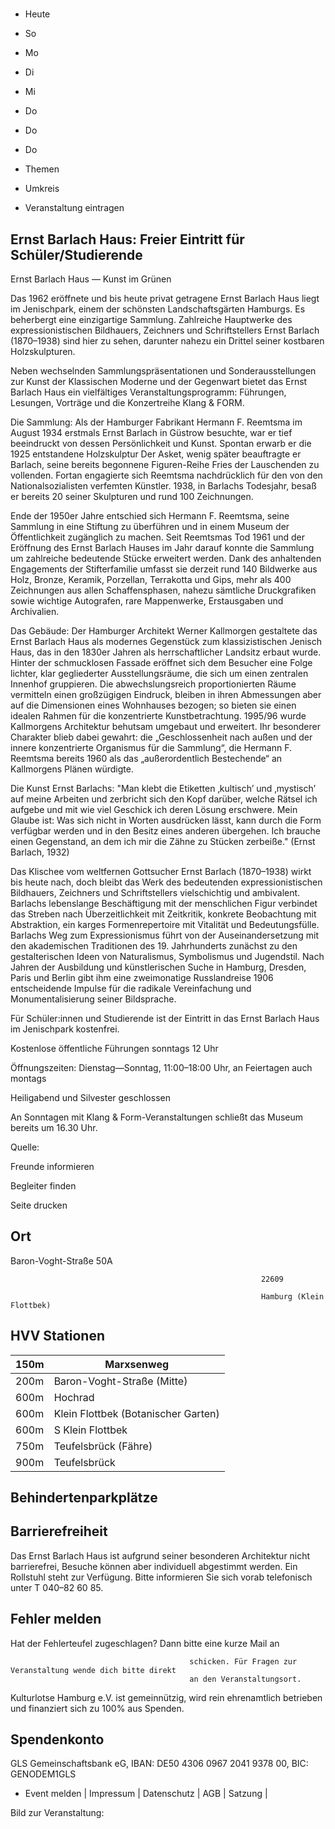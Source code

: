 # 

- Heute
- So
- Mo
- Di
- Mi
- Do
- Do
- Do

- Themen
- Umkreis

- Veranstaltung eintragen

## Ernst Barlach Haus: Freier Eintritt für Schüler/Studierende

<!-- image -->

Ernst Barlach Haus — Kunst im Grünen

Das 1962 eröffnete und bis heute privat getragene Ernst Barlach Haus liegt im Jenischpark, einem der schönsten Landschaftsgärten Hamburgs. Es beherbergt eine einzigartige Sammlung. Zahlreiche Hauptwerke des expressionistischen Bildhauers, Zeichners und Schriftstellers Ernst Barlach (1870–1938) sind hier zu sehen, darunter nahezu ein Drittel seiner kostbaren Holzskulpturen.

Neben wechselnden Sammlungspräsentationen und Sonderausstellungen zur Kunst der Klassischen Moderne und der Gegenwart bietet das Ernst Barlach Haus ein vielfältiges Veranstaltungsprogramm: Führungen, Lesungen, Vorträge und die Konzertreihe Klang &amp; FORM.

Die Sammlung: 
Als der Hamburger Fabrikant Hermann F. Reemtsma im August 1934 erstmals Ernst Barlach in Güstrow besuchte, war er tief beeindruckt von dessen Persönlichkeit und Kunst. Spontan erwarb er die 1925 entstandene Holzskulptur Der Asket, wenig später beauftragte er Barlach, seine bereits begonnene Figuren-Reihe Fries der Lauschenden zu vollenden. Fortan engagierte sich Reemtsma nachdrücklich für den von den Nationalsozialisten verfemten Künstler. 1938, in Barlachs Todesjahr, besaß er bereits 20 seiner Skulpturen und rund 100 Zeichnungen.

Ende der 1950er Jahre entschied sich Hermann F. Reemtsma, seine Sammlung in eine Stiftung zu überführen und in einem Museum der Öffentlichkeit zugänglich zu machen. Seit Reemtsmas Tod 1961 und der Eröffnung des Ernst Barlach Hauses im Jahr darauf konnte die Sammlung um zahlreiche bedeutende Stücke erweitert werden. Dank des anhaltenden Engagements der Stifterfamilie umfasst sie derzeit rund 140 Bildwerke aus Holz, Bronze, Keramik, Porzellan, Terrakotta und Gips, mehr als 400 Zeichnungen aus allen Schaffensphasen, nahezu sämtliche Druckgrafiken sowie wichtige Autografen, rare Mappenwerke, Erstausgaben und Archivalien. 

Das Gebäude: Der Hamburger Architekt Werner Kallmorgen gestaltete das Ernst Barlach Haus als modernes Gegenstück zum klassizistischen Jenisch Haus, das in den 1830er Jahren als herrschaftlicher Landsitz erbaut wurde. Hinter der schmucklosen Fassade eröffnet sich dem Besucher eine Folge lichter, klar gegliederter Ausstellungsräume, die sich um einen zentralen Innenhof gruppieren. Die abwechslungsreich proportionierten Räume vermitteln einen großzügigen Eindruck, bleiben in ihren Abmessungen aber auf die Dimensionen eines Wohnhauses bezogen; so bieten sie einen idealen Rahmen für die konzentrierte Kunstbetrachtung. 1995/96 wurde Kallmorgens Architektur behutsam umgebaut und erweitert. Ihr besonderer Charakter blieb dabei gewahrt: die „Geschlossenheit nach außen und der innere konzentrierte Organismus für die Sammlung“, die Hermann F. Reemtsma bereits 1960 als das „außerordentlich Bestechende“ an Kallmorgens Plänen würdigte.

Die Kunst Ernst Barlachs:
"Man klebt die Etiketten ‚kultisch’ und ‚mystisch’ auf meine Arbeiten und zerbricht sich den Kopf darüber, welche Rätsel ich aufgebe und mit wie viel Geschick ich deren Lösung erschwere. Mein Glaube ist: Was sich nicht in Worten ausdrücken lässt, kann durch die Form verfügbar werden und in den Besitz eines anderen übergehen. Ich brauche einen Gegenstand, an dem ich mir die Zähne zu Stücken zerbeiße." (Ernst Barlach, 1932)

Das Klischee vom weltfernen Gottsucher Ernst Barlach (1870–1938) wirkt bis heute nach, doch bleibt das Werk des bedeutenden expressionistischen Bildhauers, Zeichners und Schriftstellers vielschichtig und ambivalent. Barlachs lebenslange Beschäftigung mit der menschlichen Figur verbindet das Streben nach Überzeitlichkeit mit Zeitkritik, konkrete Beobachtung mit Abstraktion, ein karges Formenrepertoire mit Vitalität und Bedeutungsfülle. Barlachs Weg zum Expressionismus führt von der Auseinandersetzung mit den akademischen Traditionen des 19. Jahrhunderts zunächst zu den gestalterischen Ideen von Naturalismus, Symbolismus und Jugendstil. Nach Jahren der Ausbildung und künstlerischen Suche in Hamburg, Dresden, Paris und Berlin gibt ihm eine zweimonatige Russlandreise 1906 entscheidende Impulse für die radikale Vereinfachung und Monumentalisierung seiner Bildsprache.

Für Schüler:innen und Studierende ist der Eintritt in das Ernst Barlach Haus im Jenischpark kostenfrei.

Kostenlose öffentliche Führungen sonntags 12 Uhr

Öffnungszeiten: 
Dienstag—Sonntag, 11:00–18:00 Uhr, an Feiertagen auch montags

Heiligabend und Silvester geschlossen

An Sonntagen mit Klang &amp; Form-Veranstaltungen schließt das Museum bereits um 16.30 Uhr.

Quelle:

Freunde informieren

Begleiter finden

Seite drucken

## Ort

Baron-Voght-Straße 50A

				                                            22609 

				                                            Hamburg (Klein Flottbek)

## HVV Stationen

| 150m   | Marxsenweg                          |
|--------|-------------------------------------|
| 200m   | Baron-Voght-Straße (Mitte)          |
| 600m   | Hochrad                             |
| 600m   | Klein Flottbek (Botanischer Garten) |
| 600m   | S Klein Flottbek                    |
| 750m   | Teufelsbrück (Fähre)                |
| 900m   | Teufelsbrück                        |

## Behindertenparkplätze

## Barrierefreiheit

Das Ernst Barlach Haus ist aufgrund seiner besonderen Architektur nicht bar­rie­re­frei, Besuche können aber in­di­vi­du­ell abgestimmt werden. Ein Rollstuhl steht zur Verfügung. Bitte informieren Sie sich vorab te­le­fo­nisch unter T 040–82 60 85.

## Fehler melden

Hat der Fehlerteufel zugeschlagen? Dann bitte eine kurze Mail an
											
											schicken. Für Fragen zur Veranstaltung wende dich bitte direkt
											an den Veranstaltungsort.

Kulturlotse Hamburg e.V. ist gemeinnützig, wird rein ehrenamtlich betrieben und finanziert sich zu 100% aus Spenden.

## Spendenkonto

GLS Gemeinschaftsbank eG, IBAN: DE50 4306 0967 2041 9378 00, BIC: GENODEM1GLS

- Event melden | Impressum | Datenschutz | AGB | Satzung |

Bild zur Veranstaltung:

<!-- image -->